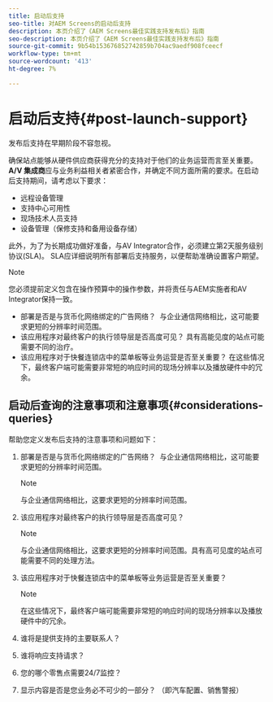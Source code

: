 ```yaml
---
title: 启动后支持
seo-title: 对AEM Screens的启动后支持
description: 本页介绍了《AEM Screens最佳实践支持发布后》指南
seo-description: 本页介绍了《AEM Screens最佳实践支持发布后》指南
source-git-commit: 9b54b153676852742859b704ac9aedf908fceecf
workflow-type: tm+mt
source-wordcount: '413'
ht-degree: 7%

---
```



# 启动后支持{#post-launch-support}


发布后支持在早期阶段不容忽视。

确保站点能够从硬件供应商获得充分的支持对于他们的业务运营而言至关重要。**A/V 集成商**&#x200B;应与业务利益相关者紧密合作，并确定不同方面所需的要求。在启动后支持期间，请考虑以下要求：

* 远程设备管理
* 支持中心可用性
* 现场技术人员支持
* 设备管理（保修支持和备用设备存储）

此外，为了为长期成功做好准备，与AV Integrator合作，必须建立第2天服务级别协议(SLA)。 SLA应详细说明所有部署后支持服务，以便帮助准确设置客户期望。

>[!NOTE]
>
>您必须提前定义包含在操作预算中的操作参数，并将责任与AEM实施者和AV Integrator保持一致。
>
>* 部署是否是与货币化网络绑定的广告网络？  与企业通信网络相比，这可能要求更短的分辨率时间范围。
>* 该应用程序对最终客户的执行领导层是否高度可见？ 具有高能见度的站点可能需要不同的治疗。
>* 该应用程序对于快餐连锁店中的菜单板等业务运营是否至关重要？ 在这些情况下，最终客户端可能需要非常短的响应时间的现场分辨率以及播放硬件中的冗余。


## 启动后查询的注意事项和注意事项{#considerations-queries}

帮助您定义发布后支持的注意事项和问题如下：

1. 部署是否是与货币化网络绑定的广告网络？  与企业通信网络相比，这可能要求更短的分辨率时间范围。
 
   >[!NOTE]
   >
   > 与企业通信网络相比，这要求更短的分辨率时间范围。

1. 该应用程序对最终客户的执行领导层是否高度可见？

   >[!NOTE]
   >
   > 与企业通信网络相比，这要求更短的分辨率时间范围。具有高可见度的站点可能需要不同的处理方法。

1. 该应用程序对于快餐连锁店中的菜单板等业务运营是否至关重要？

   >[!NOTE]
   >
   > 在这些情况下，最终客户端可能需要非常短的响应时间的现场分辨率以及播放硬件中的冗余。

1. 谁将是提供支持的主要联系人？

1. 谁将响应支持请求？

1. 您的哪个零售点需要24/7监控？

1. 显示内容是否是您业务必不可少的一部分？ （即汽车配置、销售警报）
